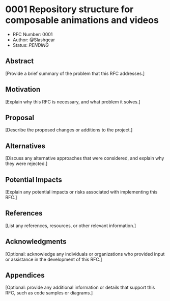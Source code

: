 # 0001 Repository structure for composable animations and videos

- RFC Number: 0001
- Author: @Slashgear
- Status: _PENDING_

## Abstract

[Provide a brief summary of the problem that this RFC addresses.]

## Motivation

[Explain why this RFC is necessary, and what problem it solves.]

## Proposal

[Describe the proposed changes or additions to the project.]

## Alternatives

[Discuss any alternative approaches that were considered, and explain why they were rejected.]

## Potential Impacts

[Explain any potential impacts or risks associated with implementing this RFC.]

## References

[List any references, resources, or other relevant information.]

## Acknowledgments

[Optional: acknowledge any individuals or organizations who provided input or assistance in the development of this RFC.]

## Appendices

[Optional: provide any additional information or details that support this RFC, such as code samples or diagrams.]
